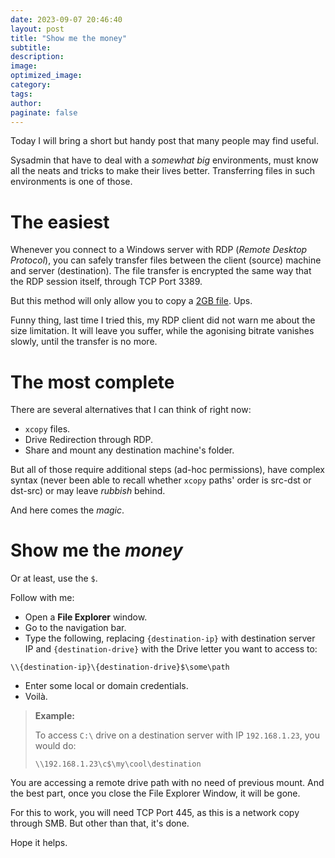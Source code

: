 ```yaml
---
date: 2023-09-07 20:46:40
layout: post
title: "Show me the money"
subtitle:
description:
image:
optimized_image:
category:
tags:
author:
paginate: false
---
```


Today I will bring a short but handy post that many people may find useful.

Sysadmin that have to deal with a _somewhat big_ environments, must know all the neats and tricks to make their lives better. Transferring files in such environments is one of those.

# The easiest

Whenever you connect to a Windows server with RDP (_Remote Desktop Protocol_), you can safely transfer files between the client (source) machine and server (destination). The file transfer is encrypted the same way that the RDP session itself, through TCP Port 3389. 

But this method will only allow you to copy a [2GB file](https://learn.microsoft.com/en-us/troubleshoot/windows-server/remote/copying-2-gb-file-by-clipboard-redirection-fails). Ups. 

Funny thing, last time I tried this, my RDP client did not warn me about the size limitation. It will leave you suffer, while the agonising bitrate vanishes slowly, until the transfer is no more.

# The most complete

There are several alternatives that I can think of right now:

 - `xcopy` files.
 - Drive Redirection through RDP.
 - Share and mount any destination machine's folder.

But all of those require additional steps (ad-hoc permissions), have complex syntax (never been able to recall whether `xcopy` paths' order is src-dst or dst-src) or may leave _rubbish_ behind.

And here comes the _magic_.

# Show me the _money_

Or at least, use the `$`.

Follow with me:

 - Open a **File Explorer** window.
 - Go to the navigation bar.
 - Type the following, replacing `{destination-ip}` with destination server IP and `{destination-drive}` with the Drive letter you want to access to:  

```
\\{destination-ip}\{destination-drive}$\some\path
```
 - Enter some local or domain credentials.
 - Voilà.

> **Example:**
> 
> To access `C:\` drive on a destination server with IP `192.168.1.23`, you would do:
> 
> `\\192.168.1.23\c$\my\cool\destination`

You are accessing a remote drive path with no need of previous mount. 
And the best part, once you close the File Explorer Window, it will be gone.

For this to work, you will need TCP Port 445, as this is a network copy through SMB.
But other than that, it's done.

Hope it helps.